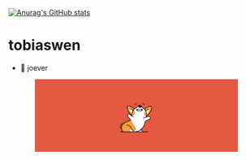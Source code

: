 [![Anurag's GitHub stats](https://github-readme-stats.vercel.app/api?username=tobikli)](https://github.com/anuraghazra/github-readme-stats)

# tobiaswen
- 🌱 joever

<p align="center">
  <img src="corgi_ama.gif" alt="Copyright Amazon" width="400">
</p>


<!--
**tobikli/tobikli** is a ✨ _special_ ✨ repository because its `README.md` (this file) appears on your GitHub profile.

Here are some ideas to get you started:

- 🔭 I’m currently working on ...
- 🌱 I’m currently learning ...
- 👯 I’m looking to collaborate on ...
- 🤔 I’m looking for help with ...
- 💬 Ask me about ...
- 📫 How to reach me: ...
- 😄 Pronouns: ...
- ⚡ Fun fact: ...
-->
